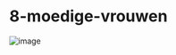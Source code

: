 # 8-moedige-vrouwen
![image](https://user-images.githubusercontent.com/69724530/130484640-2144a21c-c8bc-40e5-8be7-e0086f1eb6b6.png)
